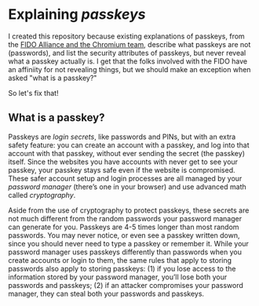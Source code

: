 # Explaining *passkeys*

I created this repository because existing explanations of passkeys, from the [FIDO Alliance and the Chromium team](./previous-explanations.md), describe what passkeys are not (passwords), and list the security attributes of passkeys, but never reveal what a passkey actually is. I get that the folks involved with the FIDO have an affiniity for not revealing things, but we should make an exception when asked "what is a passkey?"

So let's fix that!

## What is a passkey?

Passkeys are *login secrets*, like passwords and PINs, but with an extra safety feature: you can create an account with a passkey, and log into that account with that passkey, without ever sending the secret (the passkey) itself. Since the websites you have accounts with never get to see your passkey, your passkey stays safe even if the website is compromised. These safer account setup and login processes are all managed by your *password manager* (there’s one in your browser) and use advanced math called *cryptography*.

Aside from the use of cryptography to protect passkeys, these secrets are not much different from the random passwords your password manager can generate for you. Passkeys are 4-5 times longer than most random passwords. You may never notice, or even see a passkey written down, since you should never need to type a passkey or remember it. While your password manager uses passkeys differently than passwords when you create accounts or login to them, the same rules that apply to storing passwords also apply to storing passkeys: (1) if you lose access to the information stored by your password manager, you’ll lose both your passwords and passkeys; (2) if an attacker compromises your password manager, they can steal both your passwords and passkeys.

